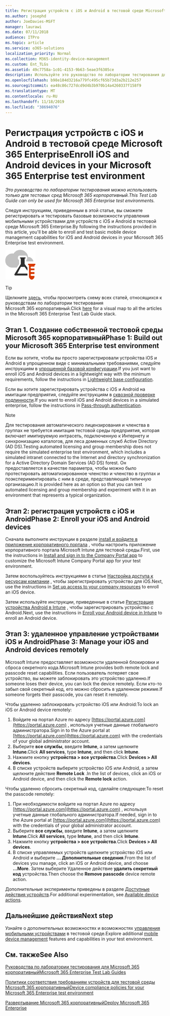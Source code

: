 ```yaml
---
title: Регистрация устройств с iOS и Android в тестовой среде Microsoft 365 Enterprise
ms.author: josephd
author: JoeDavies-MSFT
manager: laurawi
ms.date: 07/11/2018
audience: ITPro
ms.topic: article
ms.service: o365-solutions
localization_priority: Normal
ms.collection: M365-identity-device-management
ms.custom: Ent_TLGs
ms.assetid: 49c7758a-1c01-4153-9b63-5eae3f6305ce
description: Используйте это руководство по лаборатории тестирования для регистрации устройств в тестовой среде Microsoft 365 и удаленного управления ими.
ms.openlocfilehash: b98e184d3216a779fc495cf65b73d3a2b212e257
ms.sourcegitcommit: ea48c86c727dcd9d4b3b970b14a4260337f158f9
ms.translationtype: MT
ms.contentlocale: ru-RU
ms.lasthandoff: 11/18/2019
ms.locfileid: "38694076"
---
```

# <a name="enroll-ios-and-android-devices-in-your-microsoft-365-enterprise-test-environment"></a><span data-ttu-id="0960f-103">Регистрация устройств с iOS и Android в тестовой среде Microsoft 365 Enterprise</span><span class="sxs-lookup"><span data-stu-id="0960f-103">Enroll iOS and Android devices in your Microsoft 365 Enterprise test environment</span></span>

<span data-ttu-id="0960f-104">*Это руководство по лаборатории тестирования можно использовать только для тестовых сред Microsoft 365 корпоративный.*</span><span class="sxs-lookup"><span data-stu-id="0960f-104">*This Test Lab Guide can only be used for Microsoft 365 Enterprise test environments.*</span></span>

<span data-ttu-id="0960f-105">Следуя инструкциям, приведенным в этой статье, вы сможете регистрировать и тестировать базовые возможности управления мобильными устройствами для устройств с iOS и Android в тестовой среде Microsoft 365 Enterprise.</span><span class="sxs-lookup"><span data-stu-id="0960f-105">By following the instructions provided in this article, you'll be able to enroll and test basic mobile device management capabilities for iOS and Android devices in your Microsoft 365 Enterprise test environment.</span></span>

![Руководства по лаборатории тестирования для облака Майкрософт](media/m365-enterprise-test-lab-guides/cloud-tlg-icon.png)
  
> [!TIP]
> <span data-ttu-id="0960f-107">Щелкните [здесь](media/m365-enterprise-test-lab-guides/Microsoft365EnterpriseTLGStack.pdf), чтобы просмотреть схему всех статей, относящихся к руководствам по лаборатории тестирования Microsoft 365 корпоративный.</span><span class="sxs-lookup"><span data-stu-id="0960f-107">Click [here](media/m365-enterprise-test-lab-guides/Microsoft365EnterpriseTLGStack.pdf) for a visual map to all the articles in the Microsoft 365 Enterprise Test Lab Guide stack.</span></span>

## <a name="phase-1-build-out-your-microsoft-365-enterprise-test-environment"></a><span data-ttu-id="0960f-108">Этап 1. Создание собственной тестовой среды Microsoft 365 корпоративный</span><span class="sxs-lookup"><span data-stu-id="0960f-108">Phase 1: Build out your Microsoft 365 Enterprise test environment</span></span>

<span data-ttu-id="0960f-109">Если вы хотите, чтобы вы просто зарегистрировали устройства iOS и Android в упрощенном виде с минимальными требованиями, следуйте инструкциям в [упрощенной базовой конфигурации](lightweight-base-configuration-microsoft-365-enterprise.md).</span><span class="sxs-lookup"><span data-stu-id="0960f-109">If you just want to enroll iOS and Android devices in a lightweight way with the minimum requirements, follow the instructions in [Lightweight base configuration](lightweight-base-configuration-microsoft-365-enterprise.md).</span></span>
  
<span data-ttu-id="0960f-110">Если вы хотите зарегистрировать устройства с iOS и Android на имитации предприятия, следуйте инструкциям в [сквозной проверке подлинности](pass-through-auth-m365-ent-test-environment.md).</span><span class="sxs-lookup"><span data-stu-id="0960f-110">If you want to enroll iOS and Android devices in a simulated enterprise, follow the instructions in [Pass-through authentication](pass-through-auth-m365-ent-test-environment.md).</span></span>
  
> [!NOTE]
> <span data-ttu-id="0960f-111">Для тестирования автоматического лицензирования и членства в группах не требуется имитация тестовой среды предприятия, которая включает имитируемую интрасеть, подключенную к Интернету и синхронизацию каталогов, для леса доменных служб Active Directory (AD DS).</span><span class="sxs-lookup"><span data-stu-id="0960f-111">Testing automated licensing and group membership does not require the simulated enterprise test environment, which includes a simulated intranet connected to the Internet and directory synchronization for a Active Directory Domain Services (AD DS) forest.</span></span> <span data-ttu-id="0960f-112">Он предоставляется в качестве параметра, чтобы можно было протестировать автоматизированное членство и членство в группах и поэкспериментировать с ним в среде, представляющей типичную организацию.</span><span class="sxs-lookup"><span data-stu-id="0960f-112">It is provided here as an option so that you can test automated licensing and group membership and experiment with it in an environment that represents a typical organization.</span></span> 
>  

## <a name="phase-2-enroll-your-ios-and-android-devices"></a><span data-ttu-id="0960f-113">Этап 2: регистрация устройств с iOS и Android</span><span class="sxs-lookup"><span data-stu-id="0960f-113">Phase 2: Enroll your iOS and Android devices</span></span>

<span data-ttu-id="0960f-114">Сначала выполните инструкции в разделе [install и войдите в приложение корпоративного портала](https://docs.microsoft.com/intune-user-help/install-and-sign-in-to-the-intune-company-portal-app-ios) , чтобы настроить приложение корпоративного портала Microsoft Intune для тестовой среды.</span><span class="sxs-lookup"><span data-stu-id="0960f-114">First, use the instructions in [Install and sign in to the Company Portal app](https://docs.microsoft.com/intune-user-help/install-and-sign-in-to-the-intune-company-portal-app-ios) to customize the Microsoft Intune Company Portal app for your test environment.</span></span>

<span data-ttu-id="0960f-115">Затем воспользуйтесь инструкциями в статье [Настройка доступа к ресурсам компании](https://docs.microsoft.com/intune-user-help/enroll-your-device-in-intune-ios) , чтобы зарегистрировать устройство для iOS.</span><span class="sxs-lookup"><span data-stu-id="0960f-115">Next, use the instructions in [Set up access to your company resources](https://docs.microsoft.com/intune-user-help/enroll-your-device-in-intune-ios) to enroll an iOS device.</span></span>

<span data-ttu-id="0960f-116">Затем используйте инструкции, приведенные в статье [Регистрация устройства Android в Intune](https://docs.microsoft.com/intune-user-help/enroll-your-device-in-intune-android) , чтобы зарегистрировать устройство с Android.</span><span class="sxs-lookup"><span data-stu-id="0960f-116">Next, use the instructions in [Enroll your Android device in Intune](https://docs.microsoft.com/intune-user-help/enroll-your-device-in-intune-android) to enroll an Android device.</span></span>

## <a name="phase-3-manage-your-ios-and-android-devices-remotely"></a><span data-ttu-id="0960f-117">Этап 3: удаленное управление устройствами iOS и Android</span><span class="sxs-lookup"><span data-stu-id="0960f-117">Phase 3: Manage your iOS and Android devices remotely</span></span>

<span data-ttu-id="0960f-118">Microsoft Intune предоставляет возможности удаленной блокировки и сброса секретного кода.</span><span class="sxs-lookup"><span data-stu-id="0960f-118">Microsoft Intune provides both remote lock and passcode reset capabilities.</span></span> <span data-ttu-id="0960f-119">Если пользователь потеряет свое устройство, вы можете заблокировать это устройство удаленно.</span><span class="sxs-lookup"><span data-stu-id="0960f-119">If someone loses their device, you can lock the device remotely.</span></span> <span data-ttu-id="0960f-120">Если кто-то забыл свой секретный код, его можно сбросить в удаленном режиме.</span><span class="sxs-lookup"><span data-stu-id="0960f-120">If someone forgets their passcode, you can reset it remotely.</span></span>
  
<span data-ttu-id="0960f-121">Чтобы удаленно заблокировать устройство iOS или Android:</span><span class="sxs-lookup"><span data-stu-id="0960f-121">To lock an iOS or Android device remotely:</span></span>

1. <span data-ttu-id="0960f-122">Войдите на портал Azure по адресу [https://portal.azure.com](https://portal.azure.com) , используя учетные данные глобального администратора.</span><span class="sxs-lookup"><span data-stu-id="0960f-122">Sign in to the Azure portal at [https://portal.azure.com](https://portal.azure.com) with the credentials of your global administrator account.</span></span>
2. <span data-ttu-id="0960f-123">Выберите **все службы**, введите **Intune**, а затем щелкните **Intune**.</span><span class="sxs-lookup"><span data-stu-id="0960f-123">Click **All services**, type **Intune**, and then click **Intune**.</span></span>
3. <span data-ttu-id="0960f-124">Нажмите кнопку **устройства > все устройства**.</span><span class="sxs-lookup"><span data-stu-id="0960f-124">Click **Devices > All devices**.</span></span>
4. <span data-ttu-id="0960f-125">В списке устройств выберите устройство iOS или Android, а затем щелкните действие **Remote Lock** .</span><span class="sxs-lookup"><span data-stu-id="0960f-125">In the list of devices, click an iOS or Android device, and then click the **Remote lock** action.</span></span>

    
<span data-ttu-id="0960f-126">Чтобы удаленно сбросить секретный код, сделайте следующее:</span><span class="sxs-lookup"><span data-stu-id="0960f-126">To reset the passcode remotely:</span></span>

1. <span data-ttu-id="0960f-127">При необходимости войдите на портал Azure по адресу [https://portal.azure.com](https://portal.azure.com) , используя учетные данные глобального администратора.</span><span class="sxs-lookup"><span data-stu-id="0960f-127">If needed, sign in to the Azure portal at [https://portal.azure.com](https://portal.azure.com) with the credentials of your global administrator account.</span></span>
2. <span data-ttu-id="0960f-128">Выберите **все службы**, введите **Intune**, а затем щелкните **Intune**.</span><span class="sxs-lookup"><span data-stu-id="0960f-128">Click **All services**, type **Intune**, and then click **Intune**.</span></span>
3. <span data-ttu-id="0960f-129">Нажмите кнопку **устройства > все устройства**.</span><span class="sxs-lookup"><span data-stu-id="0960f-129">Click **Devices > All devices**.</span></span>
4. <span data-ttu-id="0960f-130">В списке управляемых устройств щелкните устройство iOS или Android и выберите **... Дополнительные сведения**.</span><span class="sxs-lookup"><span data-stu-id="0960f-130">From the list of devices you manage, click an iOS or Android device, and choose **...More**.</span></span> <span data-ttu-id="0960f-131">Затем выберите Удаленное действие **удалить секретный код** устройства.</span><span class="sxs-lookup"><span data-stu-id="0960f-131">Then choose the **Remove passcode** device remote action.</span></span>

<span data-ttu-id="0960f-132">Дополнительные эксперименты приведены в разделе [Доступные действия устройств](https://docs.microsoft.com/intune/device-management#available-device-actions).</span><span class="sxs-lookup"><span data-stu-id="0960f-132">For additional experimentation, see [Available device actions](https://docs.microsoft.com/intune/device-management#available-device-actions).</span></span>

    
## <a name="next-step"></a><span data-ttu-id="0960f-133">Дальнейшие действия</span><span class="sxs-lookup"><span data-stu-id="0960f-133">Next step</span></span>

<span data-ttu-id="0960f-134">Узнайте о дополнительных возможностях и возможностях [управления мобильными устройствами](m365-enterprise-test-lab-guides.md#mobile-device-management) в тестовой среде.</span><span class="sxs-lookup"><span data-stu-id="0960f-134">Explore additional [mobile device management](m365-enterprise-test-lab-guides.md#mobile-device-management) features and capabilities in your test environment.</span></span>

## <a name="see-also"></a><span data-ttu-id="0960f-135">См. также</span><span class="sxs-lookup"><span data-stu-id="0960f-135">See Also</span></span>

[<span data-ttu-id="0960f-136">Руководства по лаборатории тестирования для Microsoft 365 корпоративный</span><span class="sxs-lookup"><span data-stu-id="0960f-136">Microsoft 365 Enterprise Test Lab Guides</span></span>](m365-enterprise-test-lab-guides.md)
  
[<span data-ttu-id="0960f-137">Политики соответствия требованиям устройств для тестовой среды Microsoft 365 корпоративный</span><span class="sxs-lookup"><span data-stu-id="0960f-137">Device compliance policies for your Microsoft 365 Enterprise test environment</span></span>](mam-policies-for-your-microsoft-365-enterprise-dev-test-environment.md)
  
[<span data-ttu-id="0960f-138">Развертывание Microsoft 365 корпоративный</span><span class="sxs-lookup"><span data-stu-id="0960f-138">Deploy Microsoft 365 Enterprise</span></span>](deploy-microsoft-365-enterprise.md)

